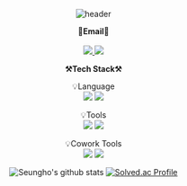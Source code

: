 <div align = "center">
  
![header](https://capsule-render.vercel.app/api?type=waving&color=black&height=200&section=header&text=Welcome&fontSize=60&animation=fadeIn&fontAlignY=38&desc=Seungho's%20GitHub%20Profile&descAlignY=55&descAlign=62)
<!-- SNS -->
<!-- <p>
  <Strong>☁️SNS List☁️</Strong><br><br> 
  -->
  <!-- Instagram -->
  <!--
  <a href="https://www.instagram.com/8_sh_8/" target="_blank">
    <img src="https://img.shields.io/badge/Instagram-CB3F7C?style=flat-square&logo=Instagram&logoColor=white"/>
  </a>
  -->
  <!-- Facebook -->
  <!--
  <a href="https://www.facebook.com/profile.php?id=100007227038704" target="_blank">
    <img src="https://img.shields.io/badge/Facebook-1877F2?style=flat-square&logo=Facebook&logoColor=white"/>
  </a>
</p>
-->

<!-- Email -->
<p>
  <Strong>📧Email📧</Strong><br><br>
  <a href="mailto:seungho3623@inha.edu" target="_blank">
    <img src="https://img.shields.io/badge/seungho3623@inha.edu-EA4335?style=flat-square&logo=Gmail&logoColor=white"/>
  </a>
  <a href="mailto:seungho3623@naver.com" target="_blank">
    <img src="https://img.shields.io/badge/seungho3623@naver.com-03C75A?style=flat-square&logo=Naver&logoColor=white"/>
  </a>
</p>

<!-- Tech Stack -->
<p>
    <Strong>⚒️Tech Stack⚒️</Strong><br>
</p>

<p display="inline-block">
    💡Language <br>
      <img src="https://img.shields.io/badge/C/C++-A8B9CC?style=for-the-badge&logo=C&logoColor=white">
      <img src="https://img.shields.io/badge/Java-007396?style=for-the-badge&logo=Java&logoColor=white"> 
</p>

<p display="inline-block">
    💡Tools <br>
      <img src="https://img.shields.io/badge/IntelliJ-000000?style=for-the-badge&logo=IntelliJ IDEA&logoColor=white">
      <img src="https://img.shields.io/badge/vscode-007ACC?style=for-the-badge&logo=Visual Studio Code&logoColor=white">
      <!--<img src="https://img.shields.io/badge/STM32-03234B?style=for-the-badge&logo=STMicroelectronics&logoColor=white">-->
</p>

<p display="inline-block">
    💡Cowork Tools <br>
      <img src="https://img.shields.io/badge/Github-000000?style=for-the-badge&logo=github&logoColor=white">
      <img src="https://img.shields.io/badge/Slack-000000?style=for-the-badge&logo=Slack&logoColor=white">
</p>
</div>

<div align = "center">
  
  ![Seungho's github stats](https://github-readme-stats.vercel.app/api?username=seungho3623&show_icons=true&theme=radical)
  [![Solved.ac Profile](http://mazassumnida.wtf/api/v2/generate_badge?boj=seungho3623)](https://solved.ac/seungho3623/)
  
 </div>
